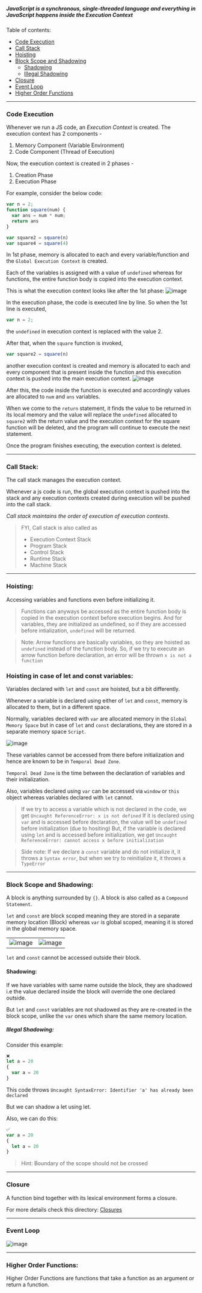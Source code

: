 ##### *JavaScript is a synchronous, single-threaded language and everything in JavaScript happens inside the Execution Context*

Table of contents:
- [Code Execution](#code-execution)
- [Call Stack](#call-stack)
- [Hoisting](#hoisting)
- [Block Scope and Shadowing](#block-scope-and-shadowing)
  - [Shadowing](#shadowing)
  - [Illegal Shadowing](#illegal-shadowing)
- [Closure](#closure)
- [Event Loop](#event-loop)
- [Higher Order Functions](#higher-order-functions)

<hr>

### Code Execution
Whenever we run a JS code, an *Execution Context* is created.
The execution context has 2 components - 

1. Memory Component (Variable Environment)
2. Code Component (Thread of Execution)

Now, the execution context is created in 2 phases - 

1. Creation Phase
2. Execution Phase

For example, consider the below code:
```js
var n = 2;
function square(num) {
  var ans = num * num;
  return ans
}

var square2 = square(n)
var square4 = square(4)
```

In 1st phase, memory is allocated to each and every variable/function and the `Global Execution Context` is created.

Each of the variables is assigned with a value of `undefined` whereas for functions, the entire function body is copied into the execution context.

This is what the execution context looks like after the 1st phase:
![image](https://github.com/anushkadeshpande/js-scratchpad/assets/53345232/f92ad3f8-4ace-47eb-b202-bd642e43becb)

In the execution phase, the code is executed line by line.
So when the 1st line is executed, 
```js
var n = 2;
```

the `undefined` in execution context is replaced with the value 2.

After that, when the `square` function is invoked,  
```js
var square2 = square(n)
```
another execution context is created and memory is allocated to each and every component that is present inside the function and this execution context is pushed into the main execution context.
![image](https://github.com/anushkadeshpande/js-scratchpad/assets/53345232/edb2f90b-d081-4dd6-8aeb-e0b4d275d667)

After this, the code inside the function is executed and accordingly values are allocated to `num` and `ans` variables.

When we come to the `return` statement, it finds the value to be returned in its local memory and the value will replace the `undefined` allocated to `square2` with the return value and the execution context for the square function will be deleted, and the program will continue to execute the next statement.

Once the program finishes executing, the execution context is deleted.

<hr>

### Call Stack:
The call stack manages the execution context.

Whenever a js code is run, the global execution context is pushed into the stack and any execution contexts created during execution will be pushed into the call stack.

*Call stack maintains the order of execution of execution contexts.*

> FYI, Call stack is also called as
> - Execution Context Stack
> - Program Stack
> - Control Stack
> - Runtime Stack
> - Machine Stack 

<hr>

### Hoisting:
Accessing variables and functions even before initializing it.

> Functions can anyways be accessed as the entire function body is copied in the execution context before execution begins.
> And for variables, they are initialized as undefined, so if they are accessed before intialization, `undefined` will be returned.

> Note:
> Arrow functions are basically variables, so they are hoisted as `undefined` instead of the function body.
> So, if we try to execute an arrow function before declaration, an error will be thrown `x is not a function`

### Hoisting in case of let and const variables:
Variables declared with `let` and `const` are hoisted, but a bit differently.

Whenever a variable is declared using either of `let` and `const`, memory is allocated to them, but in a different space.

Normally, variables declared with `var` are allocated memory in the `Global Memory Space` but in case of `let` and `const` declarations, they are stored in a separate memory space `Script`.

![image](https://github.com/anushkadeshpande/js-scratchpad/assets/53345232/e5c65ff4-03a0-48b9-b9e8-018fdd397547)

These variables cannot be accessed from there before initialization and hence are known to be in `Temporal Dead Zone`.

`Temporal Dead Zone` is the time between the declaration of variables and their initialization.

Also, variables declared using `var` can be accessed via `window` or `this` object whereas variables declared with `let` cannot.

> If we try to access a variable which is not declared in the code, we get `Uncaught ReferenceError: x is not defined`
> If it is declared using `var` and is accessed before declaration, the value will be `undefined` before initialization (due to hositing)
> But, if the variable is declared using `let` and is accessed before initialization, we get `Uncaught ReferenceError: cannot access x before initialization`


> Side note:
> If we declare a `const` variable and do not initialize it, it throws a `Syntax error`, but when we try to reinitialize it, it throws a `TypeError`

<hr>

### Block Scope and Shadowing:
A block is anything surrounded by `{}`. A block is also called as a `Compound Statement`.

`let` and `const` are block scoped meaning they are stored in a separate memory location (Block) whereas `var` is global scoped, meaning it is stored in the global memory space.

|                                              |                                              |
| -------------------------------------------- | -------------------------------------------- |
| ![image](https://github.com/anushkadeshpande/js-scratchpad/assets/53345232/9f4691db-2f59-4fc9-ba90-eb361cddc346) | ![image](https://github.com/anushkadeshpande/js-scratchpad/assets/53345232/810082d5-43b0-4d2f-bf48-0fea447fb0a8) |

`let` and `const` cannot be accessed outside their block.

#### Shadowing:
If we have variables with same name outside the block, they are shadowed i.e the value declared inside the block will override the one declared outside.

But `let` and `const` variables are not shadowed as they are re-created in the block scope, unlike the `var` ones which share the same memory location.


##### Illegal Shadowing:
Consider this example:

```js
❌
let a = 20
{
  var a = 20
}
```
This code throws `Uncaught SyntaxError: Identifier 'a' has already been declared`

But we can shadow a let using let.

Also, we can do this:

```js
✅
var a = 20
{
  let a = 20
}
```

> Hint: Boundary of the scope should not be crossed

<hr>

### Closure
A function bind together with its lexical environment forms a closure.

For more details check this directory: <a href="https://github.com/anushkadeshpande/js-scratchpad/blob/d236bb5066afb52f9b73e6a53d5c375878120c98/closures/README.md">Closures</a>


<hr>

### Event Loop

![image](https://github.com/anushkadeshpande/js-scratchpad/assets/53345232/130ffff3-9b57-4411-b732-c94bf4679401)

<hr>

### Higher Order Functions:
Higher Order Functions are functions that take a function as an argument or return a function.
